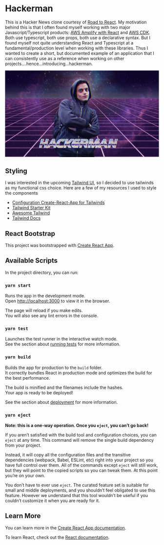 # Hackerman

This is a Hacker News clone courtesy of [Road to React](https://www.roadtoreact.com/). My motivation behind this is that I often found myself working with two major Javascript/Typescript products: [AWS Amplify with React](https://aws.amazon.com/amplify/) and [AWS CDK](https://aws.amazon.com/cdk/). Both use typescript, both use props, both use a declarative syntax. But I found myself not quite understanding React and Typescript at a fundamental/production level when working with these libraries. Thus I wanted to create a short, but documented example of an application that I can consistently use as a reference when working on other projects....hence...introducing...hackerman.

![hackerman](hackerman.jpg)

## Styling

I was interested in the upcoming [Tailwind UI](https://tailwindui.com/), so I decided to use tailwinds as my functional css choice. Here are a few of my resources I used to style the components

- [Configuration Create-React-App for Tailwinds](https://blog.logrocket.com/create-react-app-and-tailwindcss/)
- [Tailwind Starter Kit](https://www.creative-tim.com/learning-lab/tailwind-starter-kit#/presentation)
- [Awesome Tailwind](https://github.com/aniftyco/awesome-tailwindcss)
- [Tailwind Docs](https://tailwindcss.com/docs/installation/)

## React Bootstrap

This project was bootstrapped with [Create React App](https://github.com/facebook/create-react-app).

## Available Scripts

In the project directory, you can run:

### `yarn start`

Runs the app in the development mode.<br />
Open [http://localhost:3000](http://localhost:3000) to view it in the browser.

The page will reload if you make edits.<br />
You will also see any lint errors in the console.

### `yarn test`

Launches the test runner in the interactive watch mode.<br />
See the section about [running tests](https://facebook.github.io/create-react-app/docs/running-tests) for more information.

### `yarn build`

Builds the app for production to the `build` folder.<br />
It correctly bundles React in production mode and optimizes the build for the best performance.

The build is minified and the filenames include the hashes.<br />
Your app is ready to be deployed!

See the section about [deployment](https://facebook.github.io/create-react-app/docs/deployment) for more information.

### `yarn eject`

**Note: this is a one-way operation. Once you `eject`, you can’t go back!**

If you aren’t satisfied with the build tool and configuration choices, you can `eject` at any time. This command will remove the single build dependency from your project.

Instead, it will copy all the configuration files and the transitive dependencies (webpack, Babel, ESLint, etc) right into your project so you have full control over them. All of the commands except `eject` will still work, but they will point to the copied scripts so you can tweak them. At this point you’re on your own.

You don’t have to ever use `eject`. The curated feature set is suitable for small and middle deployments, and you shouldn’t feel obligated to use this feature. However we understand that this tool wouldn’t be useful if you couldn’t customize it when you are ready for it.

## Learn More

You can learn more in the [Create React App documentation](https://facebook.github.io/create-react-app/docs/getting-started).

To learn React, check out the [React documentation](https://reactjs.org/).
